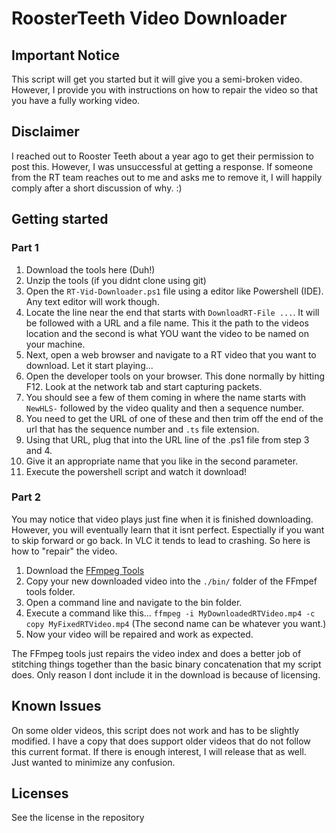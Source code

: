 # RoosterTeeth Video Downloader

## Important Notice
This script will get you started but it will give you a semi-broken video. However, I provide you with instructions on how to repair the video so that you have a fully working video.

## Disclaimer
I reached out to Rooster Teeth about a year ago to get their permission to post this. However, I was unsuccessful at getting a response. If someone from the RT team reaches out to me and asks me to remove it, I will happily comply after a short discussion of why. :)

## Getting started

### Part 1

1. Download the tools here (Duh!)
2. Unzip the tools (if you didnt clone using git)
3. Open the `RT-Vid-Downloader.ps1` file using a editor like Powershell (IDE). Any text editor will work though.
4. Locate the line near the end that starts with `DownloadRT-File ...`. It will be followed with a URL and a file name. This it the path to the videos location and the second is what YOU want the video to be named on your machine.
5. Next, open a web browser and navigate to a RT video that you want to download. Let it start playing...
6. Open the developer tools on your browser. This done normally by hitting F12. Look at the network tab and start capturing packets.
7. You should see a few of them coming in where the name starts with `NewHLS-` followed by the video quality and then a sequence number.
8. You need to get the URL of one of these and then trim off the end of the url that has the sequence number and `.ts` file extension.
9. Using that URL, plug that into the URL line of the .ps1 file from step 3 and 4.
10. Give it an appropriate name that you like in the second parameter.
11. Execute the powershell script and watch it download!

### Part 2

You may notice that video plays just fine when it is finished downloading. However, you will eventually learn that it isnt perfect. Espectially if you want to skip forward or go back. In VLC it tends to lead to crashing. So here is how to "repair" the video.

1. Download the [FFmpeg Tools](https://www.ffmpeg.org/)
2. Copy your new downloaded video into the `./bin/` folder of the FFmpef tools folder.
3. Open a command line and navigate to the bin folder.
4. Execute a command like this... `ffmpeg -i MyDownloadedRTVideo.mp4 -c copy MyFixedRTVideo.mp4` (The second name can be whatever you want.)
5. Now your video will be repaired and work as expected.

The FFmpeg tools just repairs the video index and does a better job of stitching things together than the basic binary concatenation that my script does. Only reason I dont include it in the download is because of licensing.

## Known Issues
On some older videos, this script does not work and has to be slightly modified. I have a copy that does support older videos that do not follow this current format. If there is enough interest, I will release that as well. Just wanted to minimize any confusion.

## Licenses
See the license in the repository